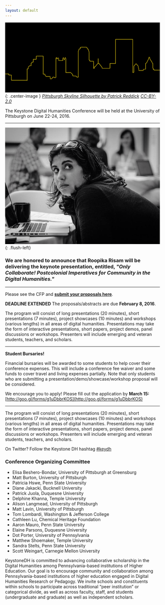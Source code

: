 ```yaml
---
layout: default
---
```



![Pittsburgh](images/pittsburgh.jpg){: .center-image }
*[Pittsburgh Skyline Silhouette by Patrick Reddick](https://flic.kr/p/b3G3NR) [CC-BY-2.0](https://creativecommons.org/licenses/by/2.0/)*

The Keystone Digital Humanities Conference will be held at the University of Pittsburgh on June 22-24, 2016. 

---

<div class='clearfix' markdown="1">


![Roopika Risam](images/roopsiheadshot.png){: .flush-left}

### We are honored to announce that **Roopika Risam** will be delivering the keynote presentation, entitled, *"Only Collaborate! Postcolonial Imperatives for Community in the Digital Humanities."*



</div>

---
Please see the CFP and **[submit your proposals here](http://keystonedh.github.io/2016/cfp/)**. 

**DEADLINE EXTENDED** The proposals/abstracts are due **February 8, 2016**.

The program will consist of long presentations (20 minutes), short presentations (7 minutes), project showcases (10 minutes) and workshops (various lengths) in all areas of digital humanities. Presentations may take the form of interactive presentations, short papers, project demos, panel discussions or workshops. Presenters will include emerging and veteran students, teachers, and scholars.

---
**Student Bursaries!**

Financial bursaries will be awarded to some students to help cover their conference expenses. This will include a conference fee waiver and some funds to cover travel and living expenses partially. Note that only students who are submitting a presentation/demo/showcase/workshop proposal will be considered.

We encourage you to apply! Please fill out the application by **March 15:**  
[http://goo.gl/forms/g1uDbbrKOS](http://goo.gl/forms/g1uDbbrKOS)

---

The program will consist of long presentations (20 minutes), short presentations (7 minutes), project showcases (10 minutes) and workshops (various lengths) in all areas of digital humanities. Presentations may take the form of interactive presentations, short papers, project demos, panel discussions or workshops. Presenters will include emerging and veteran students, teachers, and scholars.

On Twitter? Follow the Keystone DH hashtag [#keydh](https://twitter.com/search?f=tweets&vertical=default&q=%23keydh&src=typd)

### Conference Organizing Committee

- Elisa Beshero-Bondar, University of Pittsburgh at Greensburg
- Matt Burton, University of Pittsburgh
- Patricia Hswe, Penn State University
- Diane Jakacki, Bucknell University
- Patrick Juola, Duquesne University
- Delphine Khanna, Temple University
- Alison Langmead, University of Pittsburgh
- Matt Lavin, University of Pittsburgh
- Tom Lombardi, Washington & Jefferson College
- Cathleen Lu, Chemical Heritage Foundation
- Aaron Mauro, Penn State University
- Elaine Parsons, Duquesne University
- Dot Porter, University of Pennsylvania
- Matthew Shoemaker, Temple University
- Sandra Stelts, Penn State University
- Scott Weingart, Carnegie Mellon University

KeystoneDH is committed to advancing collaborative scholarship in the Digital Humanities among Pennsylvania-based institutions of Higher Education. Our goal is to encourage community and collaboration among Pennsylvania-based institutions of higher education engaged in Digital Humanities Research or Pedagogy. We invite schools and constituents within schools to participate across traditional “peer institution” or categorical divide, as well as across faculty, staff, and students (undergraduate and graduate) as well as independent scholars.
